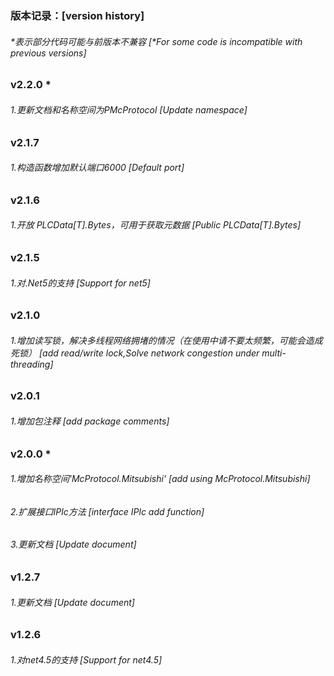 ﻿#
### 版本记录：[version history]
###### *表示部分代码可能与前版本不兼容 [*For some code is incompatible with previous versions]

### v2.2.0 *
###### 1.更新文档和名称空间为PMcProtocol [Update namespace]
### v2.1.7
###### 1.构造函数增加默认端口6000 [Default port]
### v2.1.6
###### 1.开放 PLCData[T].Bytes，可用于获取元数据 [Public PLCData[T].Bytes]
### v2.1.5
###### 1.对.Net5的支持 [Support for net5]
### v2.1.0
###### 1.增加读写锁，解决多线程网络拥堵的情况（在使用中请不要太频繁，可能会造成死锁） [add read/write lock,Solve network congestion under multi-threading]
### v2.0.1
###### 1.增加包注释 [add package comments]
### v2.0.0 *
###### 1.增加名称空间'McProtocol.Mitsubishi' [add using McProtocol.Mitsubishi]
###### 2.扩展接口IPlc方法 [interface IPlc add function]
###### 3.更新文档 [Update document]
### v1.2.7
###### 1.更新文档 [Update document]
### v1.2.6
###### 1.对net4.5的支持 [Support for net4.5]